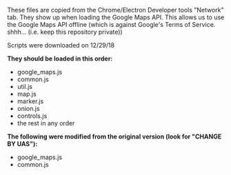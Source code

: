 These files are copied from the Chrome/Electron Developer tools "Network" tab.
They show up when loading the Google Maps API.
This allows us to use the Google Maps API offline (which is against Google's Terms of Service. shhh... (i.e. keep this repository private))

Scripts were downloaded on 12/29/18

**They should be loaded in this order:**
* google_maps.js
* common.js
* util.js
* map.js
* marker.js
* onion.js
* controls.js
* the rest in any order

**The following were modified from the original version (look for "CHANGE BY UAS"):**
* google_maps.js
* common.js
